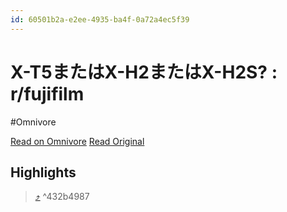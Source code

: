 ```yaml
---
id: 60501b2a-e2ee-4935-ba4f-0a72a4ec5f39
---
```


# X-T5またはX-H2またはX-H2S? : r/fujifilm
#Omnivore

[Read on Omnivore](https://omnivore.app/me/x-t-5-x-h-2-x-h-2-s-r-fujifilm-19113687f84)
[Read Original](https://www.reddit.com/r/fujifilm/comments/1bcsoab/xt5_or_xh2_or_xh2s/)

## Highlights

>  [⤴️](https://omnivore.app/me/x-t-5-x-h-2-x-h-2-s-r-fujifilm-19113687f84#432b4987-1dff-42c2-82f7-6d476eba7386)  ^432b4987

